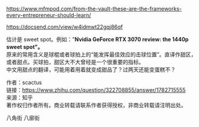 https://www.mfmpod.com/from-the-vault-these-are-the-frameworks-every-entrepreneur-should-learn/

https://docsend.com/view/w4idmwt22gqj86qf

估计是 sweet spot。例如："**Nvidia GeForce RTX 3070 review: the 1440p sweet spot"。**  
原来的常用含义是球棍或者球拍上的“能发挥最佳效应的击球位置”。直译作甜区，或者甜点。买球拍，甜区大不大曾经是一个很重要的指标。  
中文用甜点的翻译，可能用着用着就变成甜品了？过两天还能变蛋糕不？

作者：scactus  
链接：https://www.zhihu.com/question/322708855/answer/1782715555  
来源：知乎  
著作权归作者所有。商业转载请联系作者获得授权，非商业转载请注明出处。

八角街 八廓街

